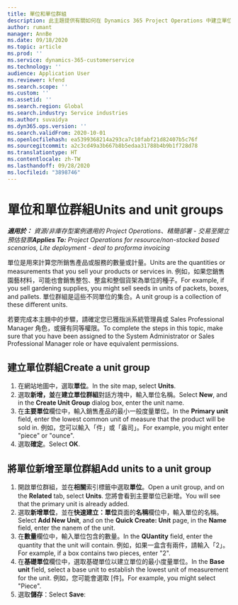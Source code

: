 ```yaml
---
title: 單位和單位群組
description: 此主題提供有關如何在 Dynamics 365 Project Operations 中建立單位和單位群組的資訊。
author: rumant
manager: AnnBe
ms.date: 09/18/2020
ms.topic: article
ms.prod: ''
ms.service: dynamics-365-customerservice
ms.technology: ''
audience: Application User
ms.reviewer: kfend
ms.search.scope: ''
ms.custom: ''
ms.assetid: ''
ms.search.region: Global
ms.search.industry: Service industries
ms.author: suvaidya
ms.dyn365.ops.version: ''
ms.search.validFrom: 2020-10-01
ms.openlocfilehash: ea5399368214a293ca7c10fabf21d82407b5c76f
ms.sourcegitcommit: a2c3cd49a3b667b8b5edaa31788b4b9b1f728d78
ms.translationtype: HT
ms.contentlocale: zh-TW
ms.lasthandoff: 09/28/2020
ms.locfileid: "3898746"
---
```

# <a name="units-and-unit-groups"></a><span data-ttu-id="fa864-103">單位和單位群組</span><span class="sxs-lookup"><span data-stu-id="fa864-103">Units and unit groups</span></span>

<span data-ttu-id="fa864-104">_**適用於：** 資源/非庫存型案例適用的 Project Operations、精簡部署 - 交易至開立預估發票_</span><span class="sxs-lookup"><span data-stu-id="fa864-104">_**Applies To:** Project Operations for resource/non-stocked based scenarios, Lite deployment - deal to proforma invoicing_</span></span>

<span data-ttu-id="fa864-105">單位是用來計算您所銷售產品或服務的數量或計量。</span><span class="sxs-lookup"><span data-stu-id="fa864-105">Units are the quantities or measurements that you sell your products or services in.</span></span> <span data-ttu-id="fa864-106">例如，如果您銷售園藝材料，可能也會銷售整包、整盒和整個貨架為單位的種子。</span><span class="sxs-lookup"><span data-stu-id="fa864-106">For example, if you sell gardening supplies, you might sell seeds in units of packets, boxes, and pallets.</span></span> <span data-ttu-id="fa864-107">單位群組是這些不同單位的集合。</span><span class="sxs-lookup"><span data-stu-id="fa864-107">A unit group is a collection of these different units.</span></span>

<span data-ttu-id="fa864-108">若要完成本主題中的步驟，請確定您已獲指派系統管理員或 Sales Professional Manager 角色，或擁有同等權限。</span><span class="sxs-lookup"><span data-stu-id="fa864-108">To complete the steps in this topic, make sure that you have been assigned to the System Administrator or Sales Professional Manager role or have equivalent permissions.</span></span>

## <a name="create-a-unit-group"></a><span data-ttu-id="fa864-109">建立單位群組</span><span class="sxs-lookup"><span data-stu-id="fa864-109">Create a unit group</span></span>

1. <span data-ttu-id="fa864-110">在網站地圖中，選取**單位**。</span><span class="sxs-lookup"><span data-stu-id="fa864-110">In the site map, select **Units**.</span></span>
2. <span data-ttu-id="fa864-111">選取**新增，並**在**建立單位群組**對話方塊中，輸入單位名稱。</span><span class="sxs-lookup"><span data-stu-id="fa864-111">Select **New**, and in the **Create Unit Group** dialog box, enter the unit name.</span></span>
3. <span data-ttu-id="fa864-112">在**主要單位**欄位中，輸入銷售產品的最小一般度量單位。</span><span class="sxs-lookup"><span data-stu-id="fa864-112">In the **Primary unit** field, enter the lowest common unit of measure that the product will be sold in.</span></span> <span data-ttu-id="fa864-113">例如，您可以輸入「件」或「盎司」。</span><span class="sxs-lookup"><span data-stu-id="fa864-113">For example, you might enter "piece" or "ounce".</span></span>
4. <span data-ttu-id="fa864-114">選取**確定**。</span><span class="sxs-lookup"><span data-stu-id="fa864-114">Select **OK**.</span></span>

## <a name="add-units-to-a-unit-group"></a><span data-ttu-id="fa864-115">將單位新增至單位群組</span><span class="sxs-lookup"><span data-stu-id="fa864-115">Add units to a unit group</span></span>

1. <span data-ttu-id="fa864-116">開啟單位群組，並在**相關**索引標籤中選取**單位**。</span><span class="sxs-lookup"><span data-stu-id="fa864-116">Open a unit group, and on the **Related** tab, select **Units**.</span></span> <span data-ttu-id="fa864-117">您將會看到主要單位已新增。</span><span class="sxs-lookup"><span data-stu-id="fa864-117">You will see that the primary unit is already added.</span></span>
2. <span data-ttu-id="fa864-118">選取**新增單位**，並在**快速建立：單位**頁面的**名稱**欄位中，輸入單位的名稱。</span><span class="sxs-lookup"><span data-stu-id="fa864-118">Select **Add New Unit**, and on the **Quick Create: Unit** page, in the **Name** field, enter the nanem of the unit.</span></span>
3. <span data-ttu-id="fa864-119">在**數量**欄位中，輸入單位包含的數量。</span><span class="sxs-lookup"><span data-stu-id="fa864-119">In the **QUantity** field, enter the quantity that the unit will contain.</span></span> <span data-ttu-id="fa864-120">例如，如果一盒含有兩件，請輸入「2」。</span><span class="sxs-lookup"><span data-stu-id="fa864-120">For example, if a box contains two pieces, enter "2".</span></span> 
4. <span data-ttu-id="fa864-121">在**基礎單位**欄位中，選取基礎單位以建立單位的最小度量單位。</span><span class="sxs-lookup"><span data-stu-id="fa864-121">In the **Base unit** field, select a base unit to establish the lowest unit of measurement for the unit.</span></span> <span data-ttu-id="fa864-122">例如，您可能會選取 [件]。</span><span class="sxs-lookup"><span data-stu-id="fa864-122">For example, you might select "Piece".</span></span>
5. <span data-ttu-id="fa864-123">選取**儲存**：</span><span class="sxs-lookup"><span data-stu-id="fa864-123">Select **Save**:</span></span>
